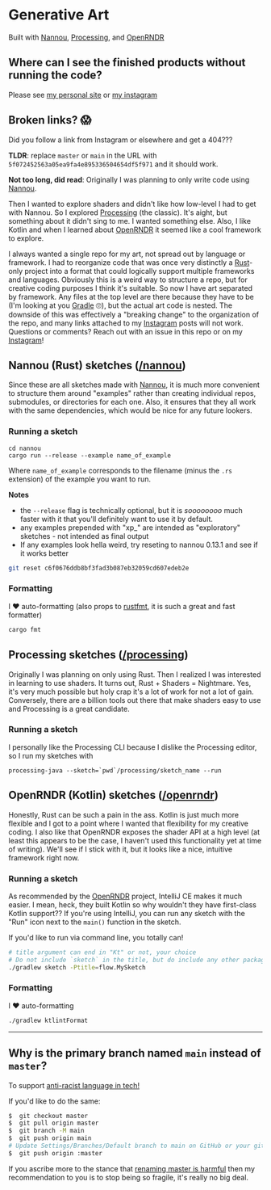 # Generative Art
Built with [Nannou][], [Processing][], and [OpenRNDR][]

## Where can I see the finished products without running the code?

Please see [my personal site](https://ericyd.com/generative-art) or [my instagram](https://www.instagram.com/ericydauenhauer/)

## Broken links? 😱

Did you follow a link from Instagram or elsewhere and get a 404???

**TLDR**: replace `master` or `main` in the URL with `5f072452563a05ea9fa4e895336504654df5f971` and it should work.

**Not too long, did read**: Originally I was planning to only write code using [Nannou][].

Then I wanted to explore shaders and didn't like how low-level I had to get with Nannou. So I explored [Processing][] (the classic). It's aight, but something about it didn't sing to me. I wanted something else. Also, I like Kotlin and when I learned about [OpenRNDR][] it seemed like a cool framework to explore.

I always wanted a single repo for my art, not spread out by language or framework. I had to reorganize code that was once very distinctly a [Rust][]-only project into a format that could logically support multiple frameworks and languages. Obviously this is a weird way to structure a repo, but for creative coding purposes I think it's suitable. So now I have art separated by framework. Any files at the top level are there because they have to be (I'm looking at you [Gradle][] 🙄), but the actual art code is nested. The downside of this was effectively a "breaking change" to the organization of the repo, and many links attached to my [Instagram][] posts will not work. Questions or comments? Reach out with an issue in this repo or on my [Instagram][]!  

## Nannou (Rust) sketches ([/nannou](./nannou))

Since these are all sketches made with [Nannou][], it is much more convenient to structure them around "examples" rather than creating individual repos, submodules, or directories for each one. Also, it ensures that they all work with the same dependencies, which would be nice for any future lookers.

### Running a sketch

```
cd nannou
cargo run --release --example name_of_example
```

Where `name_of_example` corresponds to the filename (minus the `.rs` extension) of the example you want to run.

**Notes**
* the `--release` flag is technically optional, but it is _soooooooo_ much faster with it that you'll definitely want to use it by default.
* any examples prepended with "xp_" are intended as "exploratory" sketches - not intended as final output
* If any examples look hella weird, try reseting to nannou 0.13.1 and see if it works better

```bash
git reset c6f0676ddb8bf3fad3b087eb32059cd607edeb2e
```

### Formatting

I ❤️ auto-formatting (also props to [rustfmt][], it is such a great and fast formatter)

```bash
cargo fmt
```


## Processing sketches ([/processing](./processing))

Originally I was planning on only using Rust. Then I realized I was interested in learning to use shaders. It turns out, Rust + Shaders = Nightmare. Yes, it's very much possible but holy crap it's a lot of work for not a lot of gain. Conversely, there are a billion tools out there that make shaders easy to use and Processing is a great candidate.

### Running a sketch

I personally like the Processing CLI because I dislike the Processing editor, so I run my sketches with

```
processing-java --sketch=`pwd`/processing/sketch_name --run
```

## OpenRNDR (Kotlin) sketches ([/openrndr](./openrndr))

Honestly, Rust can be such a pain in the ass. Kotlin is just much more flexible and I got to a point where I wanted that flexibility for my creative coding. I also like that OpenRNDR exposes the shader API at a high level (at least this appears to be the case, I haven't used this functionality yet at time of writing). We'll see if I stick with it, but it looks like a nice, intuitive framework right now.

### Running a sketch

As recommended by the [OpenRNDR][] project, IntelliJ CE makes it much easier. I mean, heck, they built Kotlin so why wouldn't they have first-class Kotlin support?? If you're using IntelliJ, you can run any sketch with the "Run" icon next to the `main()` function in the sketch.

If you'd like to run via command line, you totally can!

```bash
# title argument can end in "Kt" or not, your choice
# Do not include `sketch` in the title, but do include any other packages
./gradlew sketch -Ptitle=flow.MySketch
```

### Formatting

I ❤️ auto-formatting

```bash
./gradlew ktlintFormat
```

----

## Why is the primary branch named `main` instead of `master`?

To support [anti-racist language in tech!](https://dev.to/damcosset/replacing-master-in-git-2jim)

If you'd like to do the same:

```bash
$  git checkout master
$  git pull origin master
$  git branch -M main
$  git push origin main
# Update Settings/Branches/Default branch to main on GitHub or your git server of choice
$  git push origin :master
```

If you ascribe more to the stance that [renaming master is harmful](https://dev.to/dandv/8-problems-with-replacing-master-in-git-2hck) then my recommendation to you is to stop being so fragile, it's really no big deal.

<!-- Links -->

[Nannou]: https://nannou.cc/
[Processing]: https://processing.org/
[OpenRNDR]: https://openrndr.org/
[Instagram]: https://www.instagram.com/ericydauenhauer/
[Gradle]: https://www.baeldung.com/gradle
[Rust]: https://www.rust-lang.org/
[rustfmt]: https://github.com/rust-lang/rustfmt
